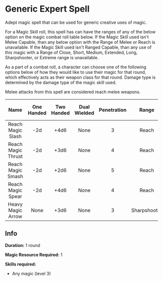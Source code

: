 # Generic Expert Spell

Adept magic spell that can be used for generic creative uses of magic.

For a Magic Skill roll, this spell has can have the ranges of any of the below option on the magic combat roll table below. If the Magic Skill used isn't Melee Capable, than any below option with the Range of Melee or Reach is unavailable. If the Magic Skill used isn't Ranged Capable, than any use of this magic with a Range of Close, Short, Medium, Extended, Long, Sharpshooter, or Extreme range is unavailable.

As a part of a combat roll, a character can choose one of the following options below of how they would like to use their magic for that round, which effectively acts as their weapon class for that round. Damage type is determined by the damage type of the magic skill used.

Melee attacks from this spell are considered reach melee weapons.

|        Name        | One<br />Handed | Two<br />Handed | Dual<br />Wielded | Penetration |    Range    | Damage<br />Types | Engageable<br />Opponents | Area Of<br />Effect | Resource<br />Class |
| :----------------: | :-------------: | :-------------: | :---------------: | :---------: | :----------: | :---------------: | :-----------------------: | :-----------------: | :-----------------: |
| Reach Magic Slash |       -2d       |      +4d6      |       None       |      3      |    Reach    |                  |           Rapid           |        None        |  1 Magic Resource  |
| Reach Magic Thrust |       -2d       |      +3d6      |       None       |      4      |    Reach    |                  |           Rapid           |        None        |  1 Magic Resource  |
| Reach Magic Smash |       -2d       |      +2d6      |       None       |      5      |    Reach    |                  |           Rapid           |        None        |  1 Magic Resource  |
| Reach Magic Spear |       -2d       |      +4d6      |       None       |      4      |    Reach    |                  |        Spear Rapid        |        None        |  1 Magic Resource  |
| Heavy Magic Arrow |      None      |      +3d6      |       None       |      3      | Sharpshooter |                  |         Standard         |        None        |  1 Magic Resource  |

## Info

**Duration:** 1 round

**Magic Resource Required:** 1

**Skills required:**

- Any magic (level 3)

